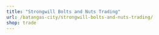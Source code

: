 ```yaml
---
title: "Strongwill Bolts and Nuts Trading"
url: /batangas-city/strongwill-bolts-and-nuts-trading/
shop: trade
---
```

